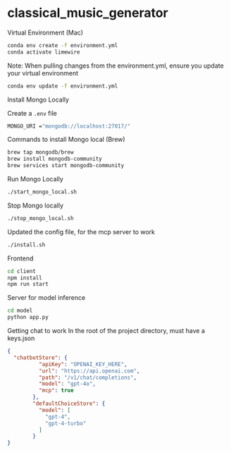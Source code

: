 # classical_music_generator

Virtual Environment (Mac)

``` bash
conda env create -f environment.yml
conda activate limewire
```

Note: When pulling changes from the environment.yml, ensure you update your virtual environment
``` bash
conda env update -f environment.yml
```

Install Mongo Locally

Create a `.env` file
```bash
MONGO_URI ="mongodb://localhost:27017/"
```

Commands to install Mongo local (Brew)
``` bash
brew tap mongodb/brew
brew install mongodb-community
brew services start mongodb-community

```
Run Mongo Locally

``` bash
./start_mongo_local.sh
```

Stop Mongo locally
``` bash
./stop_mongo_local.sh
```

Updated the config file, for the mcp server to work
```bash
./install.sh
```

Frontend
```bash
cd client
npm install
npm run start
```

Server for model inference
```bash
cd model
python app.py
```

Getting chat to work
In the root of the project directory, must have a keys.json
```json
{
  "chatbotStore": {
          "apiKey": "OPENAI_KEY_HERE",
          "url": "https://api.openai.com",
          "path": "/v1/chat/completions",
          "model": "gpt-4o",
          "mcp": true
        },
        "defaultChoiceStore": {
          "model": [
            "gpt-4",
            "gpt-4-turbo"
          ]
        }
}
```